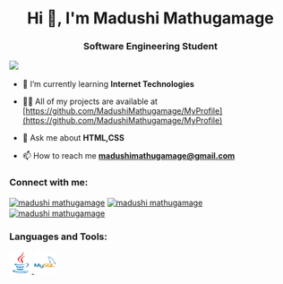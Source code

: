 <h1 align="center">Hi 👋, I'm Madushi Mathugamage</h1>
<h3 align="center">Software Engineering Student</h3>
<img src="[https://www.google.com/url?sa=i&url=https%3A%2F%2Fwww.shutterstock.com%2Fsearch%2Fweb-development&psig=AOvVaw2EvhMfFQqYyqJs0Zmz9Mxe&ust=1676175199476000&source=images&cd=vfe&ved=0CA8QjRxqFwoTCMCh06zNjP0CFQAAAAAdAAAAABAE](https://www.google.com/imgres?imgurl=https%3A%2F%2Fimg.lovepik.com%2Felement%2F45009%2F2186.png_300.png&imgrefurl=https%3A%2F%2Flovepik.com%2Fimages%2Fpng-web-development.html&tbnid=V-kvbg4LpeXSaM&vet=12ahUKEwiKtvvFzYz9AhU66XMBHcXwDn4QMygBegUIARDEAQ..i&docid=2FaGd1NnwZnN3M&w=300&h=300&q=web%20development%20images&ved=2ahUKEwiKtvvFzYz9AhU66XMBHcXwDn4QMygBegUIARDEAQ)">

- 🌱 I’m currently learning **Internet Technologies**

- 👨‍💻 All of my projects are available at [https://github.com/MadushiMathugamage/MyProfile](https://github.com/MadushiMathugamage/MyProfile)

- 💬 Ask me about **HTML,CSS**

- 📫 How to reach me **madushimathugamage@gmail.com**

<h3 align="left">Connect with me:</h3>
<p align="left">
<a href="https://linkedin.com/in/madushi mathugamage" target="blank"><img align="center" src="https://raw.githubusercontent.com/rahuldkjain/github-profile-readme-generator/master/src/images/icons/Social/linked-in-alt.svg" alt="madushi mathugamage" height="30" width="40" /></a>
<a href="https://fb.com/madushi mathugamage" target="blank"><img align="center" src="https://raw.githubusercontent.com/rahuldkjain/github-profile-readme-generator/master/src/images/icons/Social/facebook.svg" alt="madushi mathugamage" height="30" width="40" /></a>
<a href="https://instagram.com/madushi mathugamage" target="blank"><img align="center" src="https://raw.githubusercontent.com/rahuldkjain/github-profile-readme-generator/master/src/images/icons/Social/instagram.svg" alt="madushi mathugamage" height="30" width="40" /></a>
</p>

<h3 align="left">Languages and Tools:</h3>
<p align="left"> <a href="https://www.java.com" target="_blank" rel="noreferrer"> <img src="https://raw.githubusercontent.com/devicons/devicon/master/icons/java/java-original.svg" alt="java" width="40" height="40"/> </a> <a href="https://www.mysql.com/" target="_blank" rel="noreferrer"> <img src="https://raw.githubusercontent.com/devicons/devicon/master/icons/mysql/mysql-original-wordmark.svg" alt="mysql" width="40" height="40"/> </a> </p>
